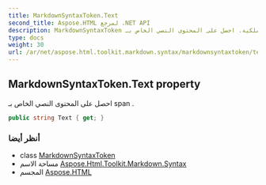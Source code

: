 ```yaml
---
title: MarkdownSyntaxToken.Text
second_title: Aspose.HTML لمرجع .NET API
description: MarkdownSyntaxToken ملكية. احصل على المحتوى النصي الخاص بـ span .
type: docs
weight: 30
url: /ar/net/aspose.html.toolkit.markdown.syntax/markdownsyntaxtoken/text/
---
```

## MarkdownSyntaxToken.Text property

احصل على المحتوى النصي الخاص بـ span .

```csharp
public string Text { get; }
```

### أنظر أيضا

* class [MarkdownSyntaxToken](../)
* مساحة الاسم [Aspose.Html.Toolkit.Markdown.Syntax](../../markdownsyntaxtoken/)
* المجسم [Aspose.HTML](../../../)


